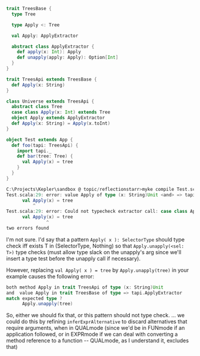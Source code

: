 ```scala
trait TreesBase {
  type Tree

  type Apply <: Tree

  val Apply: ApplyExtractor

  abstract class ApplyExtractor {
    def apply(x: Int): Apply
    def unapply(apply: Apply): Option[Int]
  }
}

trait TreesApi extends TreesBase {
  def Apply(x: String)
}

class Universe extends TreesApi {
  abstract class Tree
  case class Apply(x: Int) extends Tree
  object Apply extends ApplyExtractor
  def Apply(x: String) = Apply(x.toInt)
}

object Test extends App {
  def foo(tapi: TreesApi) {
    import tapi._
    def bar(tree: Tree) {
      val Apply(x) = tree
    }
  }
}
```

```scala
C:\Projects\Kepler\sandbox @ topic/reflectionstarr>myke compile Test.scala
Test.scala:29: error: value Apply of type (x: String)Unit <and> => tapi.ApplyExtractor cannot be applied to (Any)
      val Apply(x) = tree
          ^
Test.scala:29: error: Could not typecheck extractor call: case class Apply with arguments List((x @ _))
      val Apply(x) = tree
               ^
two errors found
```
I'm not sure. I'd say that a pattern `Apply( x ): SelectorType` should type check iff exists T in (SelectorType, Nothing) so that `Apply.unapply(<sel: T>)` type checks (must allow type slack on the unapply's arg since we'll insert a type test before the unapply call if necessary).

However, replacing `val Apply( x ) = tree` by `Apply.unapply(tree)` in your example causes the following error:

```scala
both method Apply in trait TreesApi of type (x: String)Unit
and  value Apply in trait TreesBase of type => tapi.ApplyExtractor
match expected type ?
      Apply.unapply(tree)
```

So, either we should fix that, or this pattern should not type check.
... we could do this by refining `inferExprAlternative` to discard alternatives that require arguments, when in QUALmode (since we'd be in FUNmode if an application followed, or in EXPRmode if we can deal with converting a method reference to a function -- QUALmode, as I understand it, excludes that)
